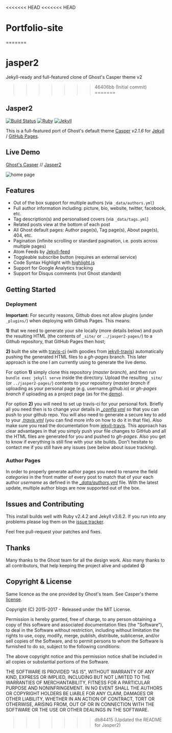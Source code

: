 <<<<<<< HEAD
<<<<<<< HEAD
# Portfolio-site
=======
# jasper2
Jekyll-ready and full-featured clone of Ghost's Casper theme v2
>>>>>>> 46406bb (Initial commit)
=======
## Jasper2

[![Build Status](https://travis-ci.org/myJekyll/jasper2.svg?branch=master)](https://travis-ci.org/myJekyll/jasper2)
[![Ruby](https://img.shields.io/badge/ruby-2.4.2-blue.svg?style=flat)](http://travis-ci.org/myJekyll/jasper2)
[![Jekyll](https://img.shields.io/badge/jekyll-3.6.2-blue.svg?style=flat)](http://travis-ci.org/myJekyll/jasper2)

This is a full-featured port of Ghost's default theme [Casper](https://github.com/tryghost/casper)
*v2.1.6* for [Jekyll](https://jekyllrb.com/) / [GitHub Pages](https://pages.github.com/).

## Live Demo

[Ghost's Casper](https://demo.ghost.io) // [Jasper2](https://myJekyll.github.io/jasper2)
  
![home page](https://raw.githubusercontent.com/myJekyll/jasper2/master/assets/screenshot-desktop.jpg)


## Features 

* Out of the box support for multiple authors (via `_data/authors.yml`)
* Full author information including: picture, bio, website, twitter, facebook, etc.
* Tag description(s) and personalised covers (via `_data/tags.yml`)
* Related posts view at the bottom of each post
* All Ghost default pages: Author page(s), Tag page(s), About page(s), 404, etc.
* Pagination (infinite scrolling or standard pagination, i.e. posts across multiple pages)
* Atom Feeds by [Jekyll-feed](https://github.com/jekyll/jekyll-feed)
* Toggleable subscribe button (requires an external service)
* Code Syntax Highlight with [highlight.js](https://highlightjs.org/)
* Support for Google Analytics tracking
* Support for Disqus comments (not Ghost standard)


## Getting Started

### Deployment

**Important:**  For security reasons, Github does not allow plugins (under `_plugins/`) when 
deploying with Github Pages. This means:

**1)** that we need to generate your site locally (more details below) and push the resulting
HTML (the contents of `_site/` or `../jasper2-pages/`) to a Github repository, that GitHub Pages 
then host;

**2)** built the site with [travis-ci](https://travis-ci.org/) (with goodies from 
[jekyll-travis](https://github.com/mfenner/jekyll-travis)) automatically pushing the 
generated HTML files to a *gh-pages* branch.
This later approach is the one I am currently using to generate the live demo.

For option **1)** simply clone this repository (*master branch*), and then run 
`bundle exec jekyll serve` inside the directory. Upload the resulting `_site/` (or `../jasper2-pages/`) 
contents to your repository (*master branch* if uploading as your personal page 
(e.g. username.github.io) or *gh-pages branch* if uploading as a project page 
(as for the [demo](https://github.com/myJekyll/jasper2/tree/gh-pages)).

For option **2)** you will need to set up travis-ci for your personal fork. Briefly all you 
need then is to change your details in *[\_config.yml](_config.yml)* so that you can push 
to your github repo. You will also need to generate a secure key to add to your
*[.travis.yml](.travis.yml)* (you can find more info on how to do it in that file). 
Also make sure you read the documentation from
[jekyll-travis](https://github.com/mfenner/jekyll-travis). This approach has clear
advantages in that you simply push your file changes to GitHub and all the HTML files 
are generated for you and pushed to *gh-pages*. Also you get to know if everything is 
still fine with your site builds. Don't hesitate to contact me if you still have any 
issues (see below about issue tracking).

### Author Pages

In order to properly generate author pages you need to rename the field *categories* in the 
front matter of every post to match that of your each author *username* as defined 
in the *[\_data/authors.yml](_data/authors.yml)* file.
With the latest update, multiple author blogs are now supported out of the box.

## Issues and Contributing

This install builds well with Ruby v2.4.2 and Jekyll v3.6.2. If you run into any problems 
please log them on the [issue tracker](https://github.com/myJekyll/jasper2/issues).

Feel free pull-request your patches and fixes.

## Thanks


Many thanks to the Ghost team for all the design work. Also many thanks to all contributors, 
that help keeping the project alive and updated :smile:


## Copyright & License

Same licence as the one provided by Ghost's team. See Casper's theme [license](GHOST.txt).

Copyright (C) 2015-2017 - Released under the MIT License.

Permission is hereby granted, free of charge, to any person obtaining a copy of this software and associated documentation files (the "Software"), to deal in the Software without restriction, including without limitation the rights to use, copy, modify, merge, publish, distribute, sublicense, and/or sell copies of the Software, and to permit persons to whom the Software is furnished to do so, subject to the following conditions:

The above copyright notice and this permission notice shall be included in all copies or substantial portions of the Software.

THE SOFTWARE IS PROVIDED "AS IS", WITHOUT WARRANTY OF ANY KIND, EXPRESS OR IMPLIED, INCLUDING BUT NOT LIMITED TO THE WARRANTIES OF MERCHANTABILITY, FITNESS FOR A PARTICULAR PURPOSE AND
NONINFRINGEMENT. IN NO EVENT SHALL THE AUTHORS OR COPYRIGHT HOLDERS BE LIABLE FOR ANY CLAIM, DAMAGES OR OTHER LIABILITY, WHETHER IN AN ACTION OF CONTRACT, TORT OR OTHERWISE, ARISING FROM, OUT OF OR IN CONNECTION WITH THE SOFTWARE OR THE USE OR OTHER DEALINGS IN THE SOFTWARE.
>>>>>>> db84415 (Updated the README for Jasper2)
